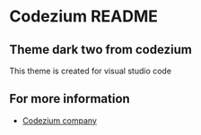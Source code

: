 # Codezium README

## Theme dark two from codezium

This theme is created for visual studio code

## For more information

* [Codezium company](http://codezium.com)


